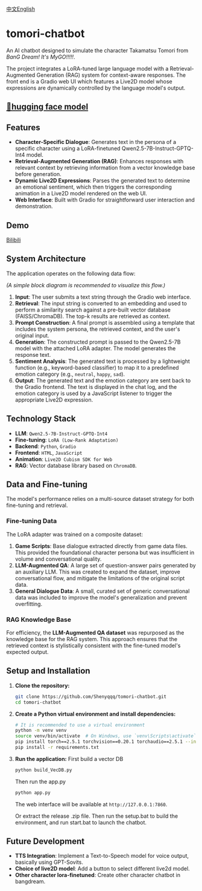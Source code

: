 [中文](https://github.com/Shenyqqq/tomori-chatbot/blob/master/README.zh.md)[English](https://github.com/Shenyqqq/tomori-chatbot/blob/master/README.md)
# tomori-chatbot

An AI chatbot designed to simulate the character Takamatsu Tomori from *BanG Dream\! It's MyGO\!\!\!\!\!*.

The project integrates a LoRA-tuned large language model with a Retrieval-Augmented Generation (RAG) system for context-aware responses. The front end is a Gradio web UI which features a Live2D model whose expressions are dynamically controlled by the language model's output.


[🤗hugging face model](https://huggingface.co/gumigumi/qwen2.5-7B-Int4-tomori_lora)
-----

## Features

  * **Character-Specific Dialogue**: Generates text in the persona of a specific character using a LoRA-finetuned Qwen2.5-7B-Instruct-GPTQ-Int4 model.
  * **Retrieval-Augmented Generation (RAG)**: Enhances responses with relevant context by retrieving information from a vector knowledge base before generation.
  * **Dynamic Live2D Expressions**: Parses the generated text to determine an emotional sentiment, which then triggers the corresponding animation in a Live2D model rendered on the web UI.
  * **Web Interface**: Built with Gradio for straightforward user interaction and demonstration.

## Demo

[Bilibili](https://www.bilibili.com/video/BV1AU39zzESa/)



## System Architecture

The application operates on the following data flow:

*(A simple block diagram is recommended to visualize this flow.)*

1.  **Input**: The user submits a text string through the Gradio web interface.
2.  **Retrieval**: The input string is converted to an embedding and used to perform a similarity search against a pre-built vector database (FAISS/ChromaDB). The top-k results are retrieved as context.
3.  **Prompt Construction**: A final prompt is assembled using a template that includes the system persona, the retrieved context, and the user's original input.
4.  **Generation**: The constructed prompt is passed to the Qwen2.5-7B model with the attached LoRA adapter. The model generates the response text.
5.  **Sentiment Analysis**: The generated text is processed by a lightweight function (e.g., keyword-based classifier) to map it to a predefined emotion category (e.g., `neutral`, `happy`, `sad`).
6.  **Output**: The generated text and the emotion category are sent back to the Gradio frontend. The text is displayed in the chat log, and the emotion category is used by a JavaScript listener to trigger the appropriate Live2D expression.

## Technology Stack

  * **LLM**: `Qwen2.5-7B-Instruct-GPTQ-Int4`
  * **Fine-tuning**: `LoRA (Low-Rank Adaptation)`
  * **Backend**: `Python`, `Gradio`
  * **Frontend**: `HTML`, `JavaScript`
  * **Animation**: `Live2D Cubism SDK for Web`
  * **RAG**: Vector database library based on `ChromaDB`.

## Data and Fine-tuning

The model's performance relies on a multi-source dataset strategy for both fine-tuning and retrieval.

### Fine-tuning Data

The LoRA adapter was trained on a composite dataset:

1.  **Game Scripts**: Base dialogue extracted directly from game data files. This provided the foundational character persona but was insufficient in volume and conversational quality.
2.  **LLM-Augmented QA**: A large set of question-answer pairs generated by an auxiliary LLM. This was created to expand the dataset, improve conversational flow, and mitigate the limitations of the original script data.
3.  **General Dialogue Data**: A small, curated set of generic conversational data was included to improve the model's generalization and prevent overfitting.

### RAG Knowledge Base

For efficiency, the **LLM-Augmented QA dataset** was repurposed as the knowledge base for the RAG system. This approach ensures that the retrieved context is stylistically consistent with the fine-tuned model's expected output.

## Setup and Installation

1.  **Clone the repository:**

    ```bash
    git clone https://github.com/Shenyqqq/tomori-chatbot.git
    cd tomori-chatbot
    ```

2.  **Create a Python virtual environment and install dependencies:**

    ```bash
    # It is recommended to use a virtual environment
    python -m venv venv
    source venv/bin/activate  # On Windows, use `venv\Scripts\activate`
    pip install torch==2.5.1 torchvision==0.20.1 torchaudio==2.5.1 --index-url https://download.pytorch.org/whl/cu124
    pip install -r requirements.txt
    ```

3.  **Run the application:**
    First build a vector DB
    ```bash
    python build_VecDB.py
    ```
    Then run the app.py
     ```bash
    python app.py
    ```

    The web interface will be available at `http://127.0.0.1:7860`.

    Or extract the release .zip file. Then run the setup.bat to build the environment, and run start.bat to launch the chatbot.

## Future Development

  * **TTS Integration**: Implement a Text-to-Speech model for voice output, basically using GPT-Sovits.
  * **Choice of live2D model**: Add a button to select different live2d model.
  * **Other character lora-finetuned**: Create other character chatbot in bangdream.
